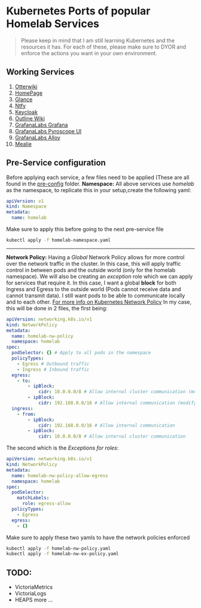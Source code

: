 # Kubernetes Ports of popular Homelab Services

> Please keep in mind that I am still learning Kubernetes and the resources it has. For each of these, please make sure to DYOR and enforce the actions you want in your own environment.

## Working Services
1. [Otterwiki](./otterwiki/README.md)
2. [HomePage](./homepage/README.md)
3. [Glance](./glance/README.md)
4. [Ntfy](./ntfy/README.md)
5. [Keycloak](./keycloak/README.md)
6. [Outline Wiki](./outline/)
7. [GrafanaLabs Grafana](./grafanaLabs/README.md)
8. [GrafanaLabs Pyroscope UI](./grafanaLabs/README.md)
9. [GrafanaLabs Alloy](./grafanaLabs/README.md)
10. [Mealie](./mealie/)


## Pre-Service configuration

Before applying each service, a few files need to be applied (These are all found in the [pre-config]() folder.
**Namespace:**
All above services use _homelab_ as the namespace, to replicate this in your setup,create the following yaml:

```yaml filename="homelab-namespace.yaml"
apiVersion: v1
kind: Namespace
metadata:
  name: homelab
```

Make sure to apply this before going to the next pre-service file

```bash
kubectl apply -f homelab-namespace.yaml
```

---

**Network Policy:**
Having a _Global_ Network Policy allows for more control over the network traffic in the cluster. In this case, this will apply traffic control in between pods and the outside world (only for the homelab namespace).
We will also be creating an _exception_ role which we can apply for services that require it.
In this case, I want a global **block** for both Ingress and Egress to the outside world (Pods cannot receive data and cannot transmit data). I still want pods to be able to communicate locally and to each other.
[For more info on Kubernetes Network Policy](https://kubernetes.io/docs/concepts/services-networking/network-policies/)
In my case, this will be done in 2 files, the first being:

```yaml filename="homelab-nw-policy.yaml"
apiVersion: networking.k8s.io/v1
kind: NetworkPolicy
metadata:
  name: homelab-nw-policy
  namespace: homelab
spec:
  podSelector: {} # Apply to all pods in the namespace
  policyTypes:
    - Egress # Outbound traffic
    - Ingress # Inbound traffic
  egress:
    - to:
        - ipBlock:
            cidr: 10.0.0.0/8 # Allow internal cluster communication (modify based on your cluster's CIDR)
        - ipBlock:
            cidr: 192.168.0.0/16 # Allow internal communication (modify based on your lan ip CIDR)
  ingress:
    - from:
        - ipBlock:
            cidr: 192.168.0.0/16 # Allow internal communication
        - ipBlock:
            cidr: 10.0.0.0/8 # Allow internal cluster communication
```

The second which is the _Exceptions for roles_:

```yaml filename="homelab-nw-ex-policy.yaml"
apiVersion: networking.k8s.io/v1
kind: NetworkPolicy
metadata:
  name: homelab-nw-policy-allow-egress
  namespace: homelab
spec:
  podSelector:
    matchLabels:
      role: egress-allow
  policyTypes:
    - Egress
  egress:
    - {}
```

Make sure to apply these two yamls to have the network policies enforced

```bash
kubectl apply -f homelab-nw-policy.yaml
kubectl apply -f homelab-nw-ex-policy.yaml
```

## TODO:
- VictoriaMetrics
- VictoriaLogs
- HEAPS more ...
